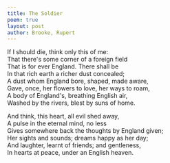 ```yaml
---
title: The Soldier
poem: true
layout: post
author: Brooke, Rupert
---
```

If I should die, think only this of me:  
That there's some corner of a foreign field  
That is for ever England. There shall be  
In that rich earth a richer dust concealed;  
A dust whom England bore, shaped, made aware,  
Gave, once, her flowers to love, her ways to roam,  
A body of England's, breathing English air,  
Washed by the rivers, blest by suns of home.  

And think, this heart, all evil shed away,  
A pulse in the eternal mind, no less  
Gives somewhere back the thoughts by England given;  
Her sights and sounds; dreams happy as her day;  
And laughter, learnt of friends; and gentleness,  
In hearts at peace, under an English heaven.<br />

